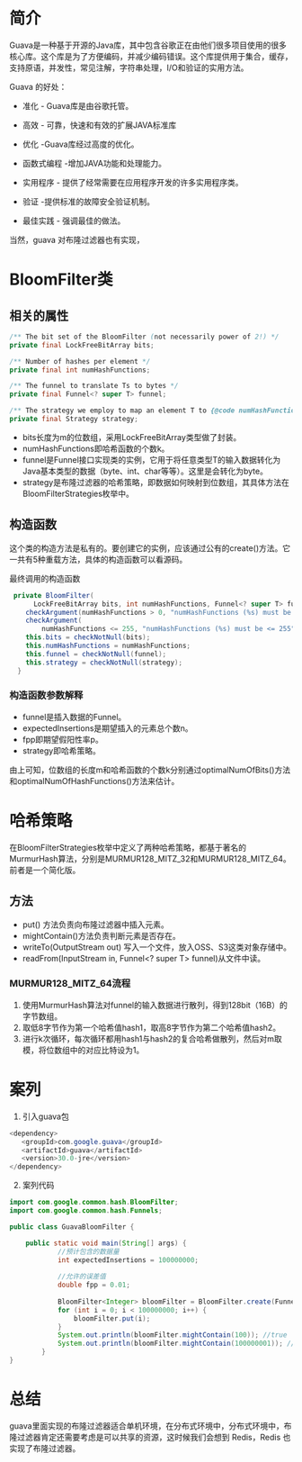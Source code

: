 # 简介
Guava是一种基于开源的Java库，其中包含谷歌正在由他们很多项目使用的很多核心库。这个库是为了方便编码，并减少编码错误。这个库提供用于集合，缓存，支持原语，并发性，常见注解，字符串处理，I/O和验证的实用方法。

Guava 的好处：

- 准化 - Guava库是由谷歌托管。

- 高效 - 可靠，快速和有效的扩展JAVA标准库

- 优化 -Guava库经过高度的优化。

- 函数式编程 -增加JAVA功能和处理能力。

- 实用程序 - 提供了经常需要在应用程序开发的许多实用程序类。

- 验证 -提供标准的故障安全验证机制。

- 最佳实践 - 强调最佳的做法。

当然，guava 对布隆过滤器也有实现，


# BloomFilter类

## 相关的属性
```java
/** The bit set of the BloomFilter (not necessarily power of 2!) */
private final LockFreeBitArray bits;

/** Number of hashes per element */
private final int numHashFunctions;

/** The funnel to translate Ts to bytes */
private final Funnel<? super T> funnel;

/** The strategy we employ to map an element T to {@code numHashFunctions} bit indexes. */
private final Strategy strategy;

```
- bits长度为m的位数组，采用LockFreeBitArray类型做了封装。
- numHashFunctions即哈希函数的个数k。
- funnel是Funnel接口实现类的实例，它用于将任意类型T的输入数据转化为Java基本类型的数据（byte、int、char等等）。这里是会转化为byte。
- strategy是布隆过滤器的哈希策略，即数据如何映射到位数组，其具体方法在BloomFilterStrategies枚举中。

## 构造函数
这个类的构造方法是私有的。要创建它的实例，应该通过公有的create()方法。它一共有5种重载方法，具体的构造函数可以看源码。

最终调用的构造函数
```java
 private BloomFilter(
      LockFreeBitArray bits, int numHashFunctions, Funnel<? super T> funnel, Strategy strategy) {
    checkArgument(numHashFunctions > 0, "numHashFunctions (%s) must be > 0", numHashFunctions);
    checkArgument(
        numHashFunctions <= 255, "numHashFunctions (%s) must be <= 255", numHashFunctions);
    this.bits = checkNotNull(bits);
    this.numHashFunctions = numHashFunctions;
    this.funnel = checkNotNull(funnel);
    this.strategy = checkNotNull(strategy);
  }
```
### 构造函数参数解释
- funnel是插入数据的Funnel。
- expectedInsertions是期望插入的元素总个数n。
- fpp即期望假阳性率p。
- strategy即哈希策略。

由上可知，位数组的长度m和哈希函数的个数k分别通过optimalNumOfBits()方法和optimalNumOfHashFunctions()方法来估计。


# 哈希策略
在BloomFilterStrategies枚举中定义了两种哈希策略，都基于著名的MurmurHash算法，分别是MURMUR128_MITZ_32和MURMUR128_MITZ_64。前者是一个简化版。

## 方法
- put() 方法负责向布隆过滤器中插入元素。
- mightContain()方法负责判断元素是否存在。
- writeTo(OutputStream out) 写入一个文件，放入OSS、S3这类对象存储中。
- readFrom(InputStream in, Funnel<? super T> funnel)从文件中读。
### MURMUR128_MITZ_64流程
1. 使用MurmurHash算法对funnel的输入数据进行散列，得到128bit（16B）的字节数组。
2. 取低8字节作为第一个哈希值hash1，取高8字节作为第二个哈希值hash2。
3. 进行k次循环，每次循环都用hash1与hash2的复合哈希做散列，然后对m取模，将位数组中的对应比特设为1。


# 案列
1. 引入guava包
```java
<dependency>
   <groupId>com.google.guava</groupId>
   <artifactId>guava</artifactId>
   <version>30.0-jre</version>
</dependency>
```

2. 案列代码
```java
import com.google.common.hash.BloomFilter;
import com.google.common.hash.Funnels;

public class GuavaBloomFilter {

	public static void main(String[] args) {
			//预计包含的数据量
			int expectedInsertions = 100000000;
			
			//允许的误差值
			double fpp = 0.01;
		
	        BloomFilter<Integer> bloomFilter = BloomFilter.create(Funnels.integerFunnel(), expectedInsertions, fpp);
	        for (int i = 0; i < 100000000; i++) {
	            bloomFilter.put(i);
	        }
	        System.out.println(bloomFilter.mightContain(100)); //true
	        System.out.println(bloomFilter.mightContain(100000001)); //false
	    }
}

```

# 总结
guava里面实现的布隆过滤器适合单机环境，在分布式环境中，分布式环境中，布隆过滤器肯定还需要考虑是可以共享的资源，这时候我们会想到 Redis，Redis 也实现了布隆过滤器。
